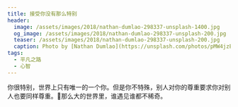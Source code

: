 ```yaml
---
title: 接受你没有那么特别
header:
  image: /assets/images/2018/nathan-dumlao-298337-unsplash-1400.jpg
  og_image: /assets/images/2018/nathan-dumlao-298337-unsplash-200.jpg
  teaser: /assets/images/2018/nathan-dumlao-298337-unsplash-200.jpg
  caption: Photo by [Nathan Dumlao](https://unsplash.com/photos/pMW4jzELQCw?utm_source=unsplash&utm_medium=referral&utm_content=creditCopyText) on [Unsplash](https://unsplash.com/search/photos/unique?utm_source=unsplash&utm_medium=referral&utm_content=creditCopyText)
tags:
  - 平凡之路
  - 心智
---
```


你很特别，世界上只有唯一的一个你。但是你不特殊，别人对你的尊重要求你对别人也要同样尊重。那么大的世界里，谁遇见谁都不稀奇。


